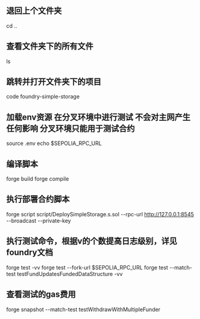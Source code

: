 ## 退回上个文件夹
cd ..
## 查看文件夹下的所有文件
ls
## 跳转并打开文件夹下的项目
code foundry-simple-storage
## 加载env资源   在分叉环境中进行测试  不会对主网产生任何影响  分叉环境只能用于测试合约
source .env
echo $SEPOLIA_RPC_URL

## 编译脚本
forge build
forge compile

## 执行部署合约脚本
forge script script/DeploySimpleStorage.s.sol --rpc-url http://127.0.0.1:8545 --broadcast --private-key 

## 执行测试命令，根据v的个数提高日志级别，详见foundry文档
forge test -vv
forge test --fork-url $SEPOLIA_RPC_URL
forge test --match-test testFundUpdatesFundedDataStructure -vv

## 查看测试的gas费用
forge snapshot --match-test testWithdrawWithMultipleFunder

